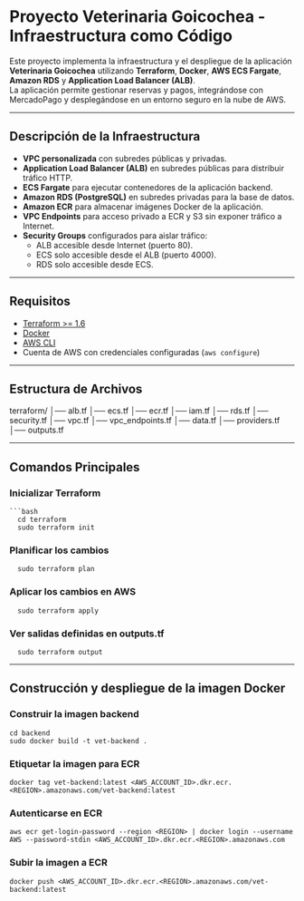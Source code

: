 # Proyecto Veterinaria Goicochea - Infraestructura como Código

Este proyecto implementa la infraestructura y el despliegue de la aplicación **Veterinaria Goicochea** utilizando **Terraform**, **Docker**, **AWS ECS Fargate**, **Amazon RDS** y **Application Load Balancer (ALB)**.  
La aplicación permite gestionar reservas y pagos, integrándose con MercadoPago y desplegándose en un entorno seguro en la nube de AWS.

---

## Descripción de la Infraestructura

- **VPC personalizada** con subredes públicas y privadas.
- **Application Load Balancer (ALB)** en subredes públicas para distribuir tráfico HTTP.
- **ECS Fargate** para ejecutar contenedores de la aplicación backend.
- **Amazon RDS (PostgreSQL)** en subredes privadas para la base de datos.
- **Amazon ECR** para almacenar imágenes Docker de la aplicación.
- **VPC Endpoints** para acceso privado a ECR y S3 sin exponer tráfico a Internet.
- **Security Groups** configurados para aislar tráfico:
  - ALB accesible desde Internet (puerto 80).
  - ECS solo accesible desde el ALB (puerto 4000).
  - RDS solo accesible desde ECS.

---

## Requisitos

- [Terraform >= 1.6](https://developer.hashicorp.com/terraform/downloads)
- [Docker](https://docs.docker.com/get-docker/)
- [AWS CLI](https://docs.aws.amazon.com/cli/)
- Cuenta de AWS con credenciales configuradas (`aws configure`)

---

## Estructura de Archivos
terraform/
│── alb.tf
│── ecs.tf
│── ecr.tf
│── iam.tf
│── rds.tf
│── security.tf
│── vpc.tf
│── vpc_endpoints.tf
│── data.tf
│── providers.tf
│── outputs.tf

---

  ## Comandos Principales
  
  ### Inicializar Terraform
    ```bash
      cd terraform
      sudo terraform init
  ### Planificar los cambios
      sudo terraform plan
  ### Aplicar los cambios en AWS
      sudo terraform apply
  ### Ver salidas definidas en outputs.tf
      sudo terraform output
---
  ## Construcción y despliegue de la imagen Docker
  
  ### Construir la imagen backend
    cd backend
    sudo docker build -t vet-backend .
  ### Etiquetar la imagen para ECR
    docker tag vet-backend:latest <AWS_ACCOUNT_ID>.dkr.ecr.<REGION>.amazonaws.com/vet-backend:latest
  ### Autenticarse en ECR
    aws ecr get-login-password --region <REGION> | docker login --username AWS --password-stdin <AWS_ACCOUNT_ID>.dkr.ecr.<REGION>.amazonaws.com
  ### Subir la imagen a ECR
    docker push <AWS_ACCOUNT_ID>.dkr.ecr.<REGION>.amazonaws.com/vet-backend:latest
